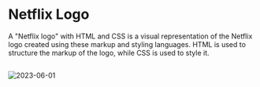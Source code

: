 # Netflix Logo
A "Netflix logo" with HTML and CSS is a visual representation of the Netflix logo created using these markup and styling languages. HTML is used to structure the markup of the logo, while CSS is used to style it.
##
![2023-06-01](https://github.com/ByAlyck/Netflix-Logo/assets/113322342/e26181a9-feae-459c-a27a-f2d530aea1a2)
